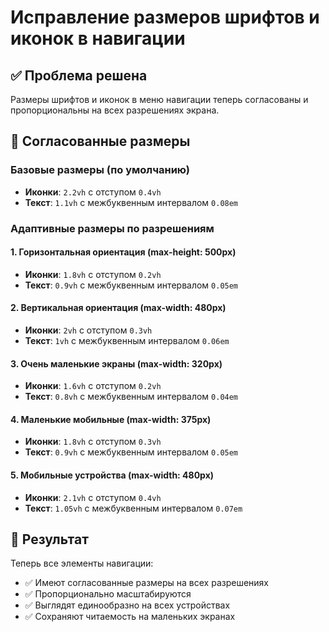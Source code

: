 # Исправление размеров шрифтов и иконок в навигации

## ✅ Проблема решена

Размеры шрифтов и иконок в меню навигации теперь согласованы и пропорциональны на всех разрешениях экрана.

## 📏 Согласованные размеры

### Базовые размеры (по умолчанию)
- **Иконки**: `2.2vh` с отступом `0.4vh`
- **Текст**: `1.1vh` с межбуквенным интервалом `0.08em`

### Адаптивные размеры по разрешениям

#### 1. Горизонтальная ориентация (max-height: 500px)
- **Иконки**: `1.8vh` с отступом `0.2vh`
- **Текст**: `0.9vh` с межбуквенным интервалом `0.05em`

#### 2. Вертикальная ориентация (max-width: 480px)
- **Иконки**: `2vh` с отступом `0.3vh`
- **Текст**: `1vh` с межбуквенным интервалом `0.06em`

#### 3. Очень маленькие экраны (max-width: 320px)
- **Иконки**: `1.6vh` с отступом `0.2vh`
- **Текст**: `0.8vh` с межбуквенным интервалом `0.04em`

#### 4. Маленькие мобильные (max-width: 375px)
- **Иконки**: `1.8vh` с отступом `0.3vh`
- **Текст**: `0.9vh` с межбуквенным интервалом `0.05em`

#### 5. Мобильные устройства (max-width: 480px)
- **Иконки**: `2.1vh` с отступом `0.4vh`
- **Текст**: `1.05vh` с межбуквенным интервалом `0.07em`

## 🎯 Результат

Теперь все элементы навигации:
- ✅ Имеют согласованные размеры на всех разрешениях
- ✅ Пропорционально масштабируются
- ✅ Выглядят единообразно на всех устройствах
- ✅ Сохраняют читаемость на маленьких экранах

